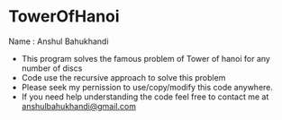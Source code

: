 # TowerOfHanoi
Name : Anshul Bahukhandi

- This program solves the famous problem of Tower of hanoi for any number of discs
- Code use the recursive approach to solve this problem 
- Please seek my pernission to use/copy/modify this code anywhere.
- If you need help understanding the code feel free to contact me at anshulbahukhandi@gmail.com
 
